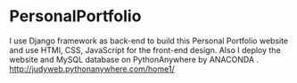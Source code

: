 # PersonalPortfolio
I use Django framework as back-end to build this Personal Portfolio website and use HTMl, CSS, JavaScript for the front-end design.
Also I deploy the website and MySQL database on PythonAnywhere by ANACONDA .
http://judyweb.pythonanywhere.com/home1/
